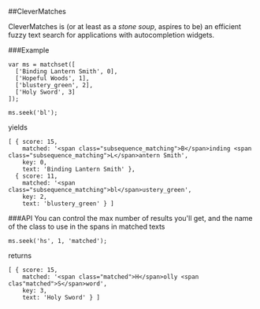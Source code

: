 ##CleverMatches

CleverMatches is (or at least as a *stone soup*, aspires to be) an efficient fuzzy text search for applications with autocompletion widgets.

###Example
```
var ms = matchset([
  ['Binding Lantern Smith', 0],
  ['Hopeful Woods', 1],
  ['blustery_green', 2],
  ['Holy Sword', 3]
]);

ms.seek('bl');
```
yields 
```
[ { score: 15,
    matched: '<span class="subsequence_matching">B</span>inding <span class="subsequence_matching">L</span>antern Smith',
    key: 0,
    text: 'Binding Lantern Smith' },
  { score: 11,
    matched: '<span class="subsequence_matching">bl</span>ustery_green',
    key: 2,
    text: 'blustery_green' } ]
```

###API
You can control the max number of results you'll get, and the name of the class to use in the spans in matched texts

```
ms.seek('hs', 1, 'matched');
```
returns
```
[ { score: 15,
    matched: '<span class="matched">H</span>olly <span clas"matched">S</span>word',
    key: 3,
    text: 'Holy Sword' } ]
```

